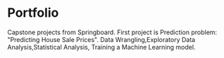 # Portfolio
Capstone projects from Springboard.
First project is Prediction problem: "Predicting House Sale Prices". Data Wrangling,Exploratory Data Analysis,Statistical Analysis, Training a Machine Learning model.
